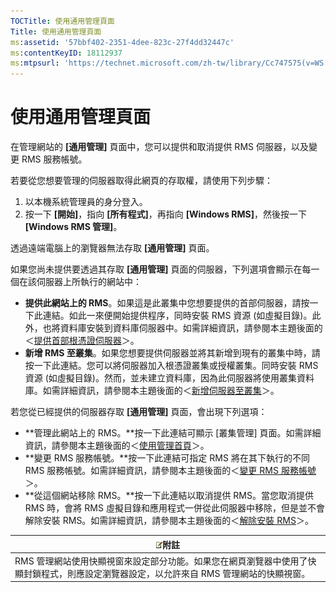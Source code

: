 ```yaml
---
TOCTitle: 使用通用管理頁面
Title: 使用通用管理頁面
ms:assetid: '57bbf402-2351-4dee-823c-27f4dd32447c'
ms:contentKeyID: 18112937
ms:mtpsurl: 'https://technet.microsoft.com/zh-tw/library/Cc747575(v=WS.10)'
---
```


使用通用管理頁面
================

在管理網站的 **\[通用管理\]** 頁面中，您可以提供和取消提供 RMS 伺服器，以及變更 RMS 服務帳號。

若要從您想要管理的伺服器取得此網頁的存取權，請使用下列步驟：

1.  以本機系統管理員的身分登入。
2.  按一下 **\[開始\]**，指向 **\[所有程式\]**，再指向 **\[Windows RMS\]**，然後按一下 **\[Windows RMS 管理\]**。

透過遠端電腦上的瀏覽器無法存取 **\[通用管理\]** 頁面。

如果您尚未提供要透過其存取 **\[通用管理\]** 頁面的伺服器，下列選項會顯示在每一個在該伺服器上所執行的網站中：

-   **提供此網站上的 RMS**。如果這是此叢集中您想要提供的首部伺服器，請按一下此連結。如此一來便開始提供程序，同時安裝 RMS 資源 (如虛擬目錄)。此外，也將資料庫安裝到資料庫伺服器中。如需詳細資訊，請參閱本主題後面的＜[提供首部根憑證伺服器](https://technet.microsoft.com/debc42f3-74ff-4c99-b7a4-4921fccdabc2)＞。
-   **新增 RMS 至叢集**。如果您想要提供伺服器並將其新增到現有的叢集中時，請按一下此連結。您可以將伺服器加入根憑證叢集或授權叢集。同時安裝 RMS 資源 (如虛擬目錄)。然而，並未建立資料庫，因為此伺服器將使用叢集資料庫。如需詳細資訊，請參閱本主題後面的＜[新增伺服器至叢集](https://technet.microsoft.com/db635238-5528-4bec-9cc6-8244e2b3d733)＞。

若您從已經提供的伺服器存取 **\[通用管理\]** 頁面，會出現下列選項：

-   **管理此網站上的 RMS。**按一下此連結可顯示 \[叢集管理\] 頁面。如需詳細資訊，請參閱本主題後面的＜[使用管理首頁](https://technet.microsoft.com/6c155977-bd0e-47d6-ac65-1746cddb505e)＞。
-   **變更 RMS 服務帳號。**按一下此連結可指定 RMS 將在其下執行的不同 RMS 服務帳號。如需詳細資訊，請參閱本主題後面的＜[變更 RMS 服務帳號](https://technet.microsoft.com/f257d66d-b823-41e4-bcb7-7c90eb295238)＞。
-   **從這個網站移除 RMS。**按一下此連結以取消提供 RMS。當您取消提供 RMS 時，會將 RMS 虛擬目錄和應用程式一併從此伺服器中移除，但是並不會解除安裝 RMS。如需詳細資訊，請參閱本主題後面的＜[解除安裝 RMS](https://technet.microsoft.com/885e3b4f-ea32-466f-9f7f-d8440b0f7c28)＞。

| ![](images/Cc747575.note(WS.10).gif)附註                                                                   |
|-----------------------------------------------------------------------------------------------------------------------------------------|
| RMS 管理網站使用快顯視窗來設定部分功能。如果您在網頁瀏覽器中使用了快顯封鎖程式，則應設定瀏覽器設定，以允許來自 RMS 管理網站的快顯視窗。 |
